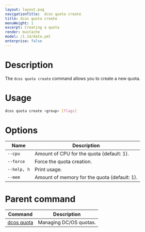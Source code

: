 ```yaml
---
layout: layout.pug
navigationTitle:  dcos quota create
title: dcos quota create
menuWeight: 1
excerpt: Creating a quota
render: mustache
model: /1.14/data.yml
enterprise: false
---
```



# Description

The `dcos quota create` command allows you to create a new quota.

# Usage

```bash
dcos quota create <group> [flags]
```

# Options

| Name |  Description |
|---------|-------------|
| `--cpu`     | Amount of CPU for the quota (default: 1). |
| `--force` | Force the quota creation. |
| `--help, h`     | Print usage. |
| `--mem`     | Amount of memory for the quota (default: 1). |

# Parent command

| Command | Description |
|---------|-------------|
| [dcos quota](/mesosphere/dcos/1.14/cli/command-reference/dcos-quota/)   | Managing DC/OS quotas. |
